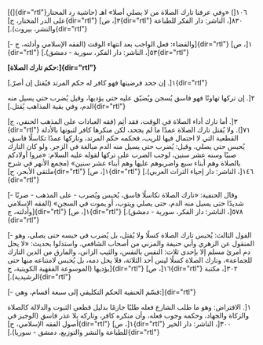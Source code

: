 [(]{dir="rtl"}١٠٦[) «وفي عرفنا تارك الصلاة من لا يصلي أصلا» اهـ (حاشية
رد المحتار على الدر المختار، ج]{dir="rtl"} ٣[، ص]{dir="rtl"} ٨٣٠[،
الناشر: دار الفكر للطباعة والنشر، بيروت).]{dir="rtl"}

[- والقضاء: فعل الواجب بعد انتهاء الوقت (الفقه الإسلامي وأدلته،
ج]{dir="rtl"} ١[، ص]{dir="rtl"} ٥٣[، الناشر: دار الفكر، سورية -
دمشق).]{dir="rtl"}

**[حكم تارك الصلاة:]{dir="rtl"}**

١[. إن جحد فرضيتها فهو كافر له حكم المرتد فيُقتل إن أصرّ.]{dir="rtl"}

٢[. إن تركها تهاونًا فهو فاسق يُسجن ويُضيّق عليه حتى يؤديها، وقيل يُضرب حتى
يسيل منه الدم، وفي بقية المذاهب يُقتل.]{dir="rtl"}

٣[. أما تارك أداء الصلاة في الوقت، فقد أثِم (فقه العبادات على المذهب
الحنفي، ج]{dir="rtl"} ٧١[). ولا يُقتل تارك الصلاة عمدًا ما لم يجحد، لكن
منكرها كافر لثبوتها بالأدلة القطعية التي لا احتمال فيها للريب، فحكمه حكم
المرتد، وتاركها عمدًا تكاسلًا فاسق، يُحبس حتى يصلي، وقيل: يُضرب حتى يسيل منه
الدم مبالغة في الزجر. ولو كان التارك صبيًا وسنه عشر سنين، لوجب الضرب على
تركها لقوله عليه السلام: «مروا أولادكم بالصلاة وهم أبناء سبع واضربوهم
عليها وهم أبناء عشر سنين» (مجمع الأنهر في شرح ملتقى الأبحر،
ج]{dir="rtl"} ١[، ص]{dir="rtl"} ١٤٦[، الناشر: دار إحياء التراث
العربي).]{dir="rtl"}

[- وقال الحنفية: «تارك الصلاة تكاسلًا فاسق، يُحبس ويُضرب - على المذهب -
ضربًا شديدًا حتى يسيل منه الدم، حتى يصلي ويتوب، أو يموت في السجن» (الفقه
الإسلامي وأدلته، ج]{dir="rtl"} ١[، ص]{dir="rtl"} ٥٧٨[، الناشر: دار
الفكر، سورية - دمشق).]{dir="rtl"}

[- القول الثالث: يُحبس تارك الصلاة كسلًا ولا يُقتل، بل يُضرب في حبسه حتى
يصلي، وهو المنقول عن الزهري وأبي حنيفة والمزني من أصحاب الشافعي.
واستدلوا بحديث: «لا يحل دم امرئ مسلم إلا بإحدى ثلاث: النفس بالنفس،
والثيب الزاني، والمارق من الدين التارك للجماعة»، وتارك الصلاة كسلًا ليس
أحد الثلاثة، فلا يحل دمه، بل يُحبس لامتناعه منها حتى يؤديها (الموسوعة
الفقهية الكويتية، ج]{dir="rtl"} ١٦[، ص]{dir="rtl"} ٣٠٢[، مكتبة
الرشيدية).]{dir="rtl"}

[- قسّم الحنفية الحكم التكليفي إلى سبعة أقسام، وهي:]{dir="rtl"}

١[. الافتراض: وهو ما طلب الشارع فعله طلبًا جازمًا بدليل قطعي الثبوت
والدلالة كالصلاة والزكاة والجهاد، وحكمه وجوب فعله، وأن منكره كافر،
وتاركه بلا عذر فاسق (الوجيز في أصول الفقه الإسلامي، ج]{dir="rtl"} ١[،
ص]{dir="rtl"} ٣٠٠[، الناشر: دار الخير للطباعة والنشر والتوزيع، دمشق -
سوريا).]{dir="rtl"}
